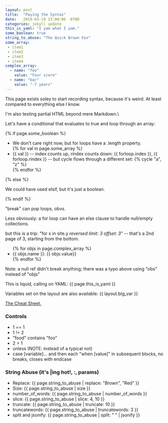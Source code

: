 ```yaml
---
layout: post
title:  "Paying the Syntax"
date:   2019-03-19 23:00:06 -0700
categories: jekyll update
this_is_yaml: "I yam what I yam."
some_boolean: true
string_to_abuse: "The Quick Brown Fox"
some_array:
 - item1
 - item2
 - item3
 - item4
complex_array:
  - name: "foo"
    value: "Four score"
  - name: "bar"
    value: "-7 years"
---
```


<p>This page exists soley to start recording syntax, because it's weird. At least compared to everything else I know.</p>

<p>I'm also testing partial HTML beyond mere Markdown.\</p>

<p>Let's have a conditional that evaluates to true and loop through an array:</p>
{% if page.some_boolean %}
<ul>
    <li>We don't care right now, but for loops have a .length property.</li>
    {% for val in page.some_array %}
    <li>{{ val }} -- index counts up, rindex counts down: {{ forloop.index }}, {{ forloop.rindex }} -- but cycle flows through a different set: {% cycle "a", "z" %} </li>
    {% endfor %}
</ul>
{% else %}
<p>We could have used elsif, but it's just a boolean.</p>
{% endif %}

<p>"break" can pop loops, obvs.</p>
<p>Less obviously: a for loop can have an else clause to handle null/empty collections.</p>
<p>but this is a trip: "for x in site.y <em>reversed limit: 3 offset: 3</em>" -- that's a 2nd page of 3, starting from the bottom.</p>

<ul>
{% for objs in page.complex_array %}
<li>{{ objs.name }}: {{ objs.value}}</li>
{% endfor %}
</ul>
<p>Note: a null ref didn't break anything; there was a typo above using "obs" instead of "objs"</p>
<p>This is liquid, calling on YAML: {{ page.this_is_yaml }}</p>
<p>Variables set on the layout are also available: {{ layout.big_var }}</p>

<p><a href="https://learn.cloudcannon.com/jekyll-cheat-sheet/">The Cheat Sheet.</a></p>

<h3>Controls</h3>
<ul>
<li>1 == 1</li>
<li>1 != 2</li>
<li>"food" contains "foo"</li>
<li>2 > 1</li>
<li>unless (NOTE: instead of a typical not)</li>
<li>case [variable]... and then each "when [value]" in subsequent blocks, no breaks, closes with endcase</li>
</ul>

<h3>String Abuse (it's |ing hot!, :, params)</h3>
<ul>
<li>Replace: {{ page.string_to_abuse | replace: "Brown", "Red" }}</li>
<li>Size: {{ page.string_to_abuse | size }}</li>
<li>number_of_words: {{ page.string_to_abuse | number_of_words }}</li>
<li>slice: {{ page.string_to_abuse | slice: 4, 10 }}</li>
<li>truncate: {{ page.string_to_abuse | truncate: 10 }}</li>
<li>truncatewords: {{ page.string_to_abuse | truncatewords: 3 }}</li>
<li>split and jsonify: {{ page.string_to_abuse | split: " " | jsonify }}</li>
</ul>